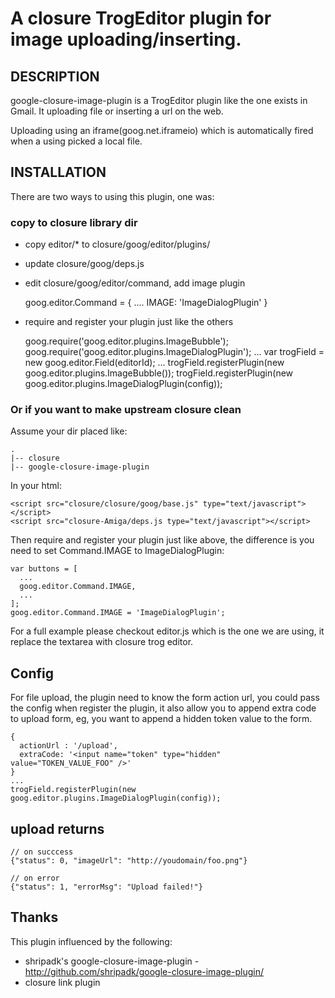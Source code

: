 A closure TrogEditor plugin for image uploading/inserting.
==========================================================

## DESCRIPTION

google-closure-image-plugin is a TrogEditor plugin like the one exists in
Gmail. It uploading file or inserting a url on the web.

Uploading using an iframe(goog.net.iframeio) which is automatically fired when
a using picked a local file.

## INSTALLATION

There are two ways to using this plugin, one was:

### copy to closure library dir

 * copy editor/* to closure/goog/editor/plugins/
 * update closure/goog/deps.js
 * edit closure/goog/editor/command, add image plugin

    goog.editor.Command = {
                        ....
                        IMAGE: 'ImageDialogPlugin'
    }

 * require and register your plugin just like the others

    goog.require('goog.editor.plugins.ImageBubble');
    goog.require('goog.editor.plugins.ImageDialogPlugin');
    ...
    var trogField = new goog.editor.Field(editorId);
    ...
    trogField.registerPlugin(new goog.editor.plugins.ImageBubble());
    trogField.registerPlugin(new goog.editor.plugins.ImageDialogPlugin(config));


### Or if you want to make upstream closure clean

Assume your dir placed like:

    .
    |-- closure
    |-- google-closure-image-plugin

In your html:

    <script src="closure/closure/goog/base.js" type="text/javascript"></script> 
    <script src="closure-Amiga/deps.js type="text/javascript"></script>

Then require and register your plugin just like above, the difference is you
need to set Command.IMAGE to ImageDialogPlugin:

    var buttons = [
      ...
      goog.editor.Command.IMAGE,
      ...
    ];
    goog.editor.Command.IMAGE = 'ImageDialogPlugin';

For a full example please checkout editor.js which is the one we are using, it
replace the textarea with closure trog editor.

## Config

For file upload, the plugin need to know the form action url, you could pass
the config when register the plugin, it also allow you to append extra code to
upload form, eg, you want to append a hidden token value to the form.

    {
      actionUrl : '/upload',
      extraCode: '<input name="token" type="hidden" value="TOKEN_VALUE_FOO" />'
    }
    ...
    trogField.registerPlugin(new goog.editor.plugins.ImageDialogPlugin(config));

## upload returns

    // on succcess
    {"status": 0, "imageUrl": "http://youdomain/foo.png"}

    // on error
    {"status": 1, "errorMsg": "Upload failed!"}


## Thanks

This plugin influenced by the following:

 * shripadk's google-closure-image-plugin - http://github.com/shripadk/google-closure-image-plugin/
 * closure link plugin

